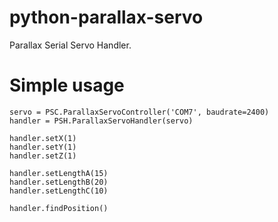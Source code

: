
python-parallax-servo
=====================

Parallax Serial Servo Handler.

Simple usage
=====================
```
servo = PSC.ParallaxServoController('COM7', baudrate=2400)
handler = PSH.ParallaxServoHandler(servo)

handler.setX(1)
handler.setY(1)
handler.setZ(1)

handler.setLengthA(15)
handler.setLengthB(20)
handler.setLengthC(10)

handler.findPosition()
```


